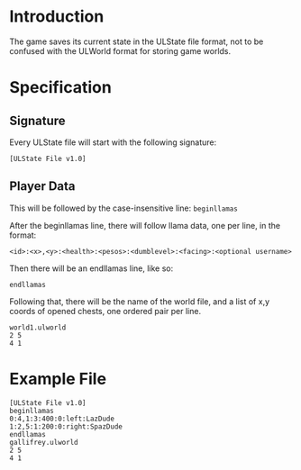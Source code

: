 # Introduction #

The game saves its current state in the ULState file format, not to be confused with the ULWorld format for storing game worlds.


# Specification #

## Signature ##

Every ULState file will start with the following signature:

`[ULState File v1.0]`

## Player Data ##

This will be followed by the case-insensitive line:
`beginllamas`

After the beginllamas line, there will follow llama data, one per line, in the format:

`<id>:<x>,<y>:<health>:<pesos>:<dumblevel>:<facing>:<optional username>`

Then there will be an endllamas line, like so:

`endllamas`

Following that, there will be the name of the world file, and a list of x,y coords of opened chests, one ordered pair per line.

`world1.ulworld` <br />
`2 5` <br />
`4 1`

# Example File #

```
[ULState File v1.0]
beginllamas
0:4,1:3:400:0:left:LazDude
1:2,5:1:200:0:right:SpazDude
endllamas
gallifrey.ulworld
2 5
4 1
```